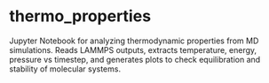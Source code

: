 # thermo_properties
Jupyter Notebook for analyzing thermodynamic properties from MD simulations. Reads LAMMPS outputs, extracts temperature, energy, pressure vs timestep, and generates plots to check equilibration and stability of molecular systems.
